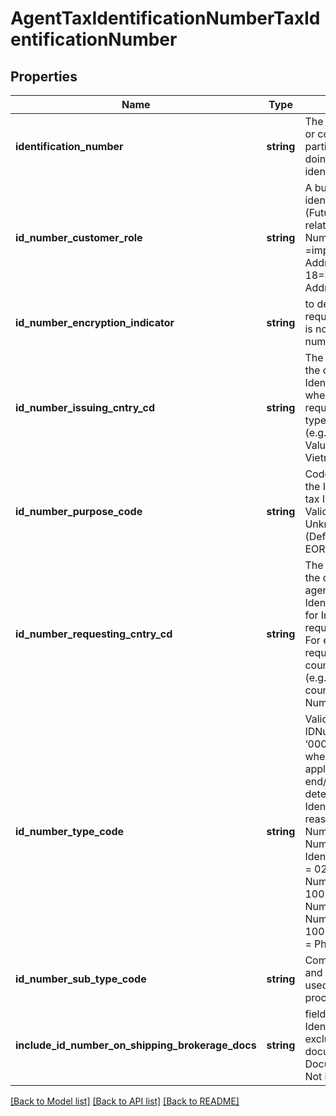 # AgentTaxIdentificationNumberTaxIdentificationNumber

## Properties
Name | Type | Description | Notes
------------ | ------------- | ------------- | -------------
**identification_number** | **string** | The code or number that a shipper or consignee has registered with a particular country’s authority for doing business, or for identification purposes. | 
**id_number_customer_role** | **string** | A business or individual identification type description (Future Use).specifies the relationship of the customer/ID Number to the shipment  05 &#x3D;importer Address, 06&#x3D;Exporter Address  , 18&#x3D;DeliverTo/Consignee/Reciever Address,  37&#x3D; Shipper Address. | [optional] 
**id_number_encryption_indicator** | **string** | to determine if decryption is required. 0 &#x3D; Identification number is not  Encrypted 1 &#x3D; Identification number is  Encrypted | 
**id_number_issuing_cntry_cd** | **string** | The ISO-defined country code of the country where the Identification Number was issued, when applicable (as per business requirements). Needed for certain types of Identification Numbers (e.g., Passport Number). Sample Values: &#x27;ID&#x27; &#x3D; Indonesia, &#x27;VN&#x27; &#x3D; Vietnam, &#x27;DE&#x27; &#x3D; Germany | [optional] 
**id_number_purpose_code** | **string** | Code that specifies the purpose of the Identification Number. For all tax ID that are not EORI &#x3D; ‘01’ Valid values: 00/ Spaces &#x3D; Unknown 01&#x3D; Customs/Brokerage (Default) 02&#x3D; Customs/Brokerage EORI 99&#x3D; Other | 
**id_number_requesting_cntry_cd** | **string** | The ISO-defined country code of the country whose regulatory agency is requesting the Identification Number. Typically for Import, the Consignee ID is requested by the Ship To country For export, the Shipper ID is requested by the Ship From country.  Required when a country (e.g., Origin country, Destination country) is requesting an ID Number for a shipment. | [optional] 
**id_number_type_code** | **string** | Valid Values are: 0000 &#x3D; Unknown IDNumberTypeCode equal to ‘0000’ (unknown) is to be used when an ‘ID Number Type’ is not applicable, or when the front-end/client system cannot determine the type of IdentificationNumber (for any reason). 0001 &#x3D; Exporter Tax ID Number 0002 &#x3D; Importer Tax ID Number or EORI Number – When IdentificationNumberPurposeCode &#x3D; 02 0005 &#x3D; Personal Tax ID Number 1001 &#x3D; Other / Free Form 1002 &#x3D; Company/Business Tax ID Number 1003 &#x3D; National ID Number 1004 &#x3D; Passport Number 1005 &#x3D; Personal ID Number 1006 &#x3D; Phone Number | 
**id_number_sub_type_code** | **string** | Combination of IDnumberCode and IDNumberSubTypeCode were used to form the correct regex for processing | 
**include_id_number_on_shipping_brokerage_docs** | **string** | field to determine if the Identification Number should be excluded from Shipping/Brokerage documents (not be passed to Document Services)  ‘00’ -&gt; Do Not include 01-&gt; Include. | [optional] 

[[Back to Model list]](../../README.md#documentation-for-models) [[Back to API list]](../../README.md#documentation-for-api-endpoints) [[Back to README]](../../README.md)

